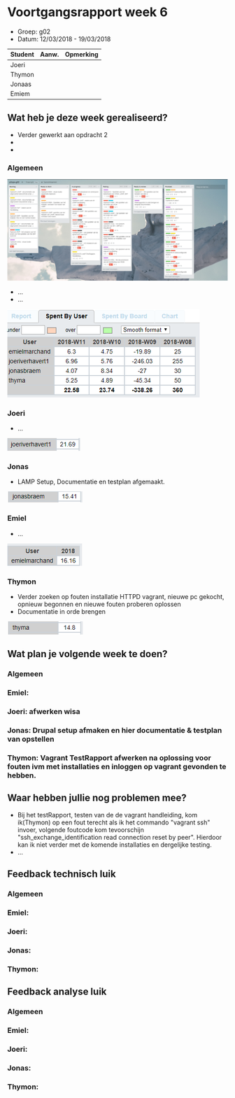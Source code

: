# Voortgangsrapport week 6

* Groep: g02
* Datum: 12/03/2018 - 19/03/2018

| Student  | Aanw. | Opmerking |
| :---     | :---  | :---      |
| Joeri    |       |           |
| Thymon   |       |           |
| Jonaas   |       |           |
| Emiem    |       |           |

## Wat heb je deze week gerealiseerd?

* Verder gewerkt aan opdracht 2
* 
* 

### Algemeen

![Afbeelding huidige toestand Kanban-bord(en) invoegen](img/Week6/Trellobord.PNG)

* ...
* ...

![Afbeelding teamoverzicht tijdregistratie onderverdeeld per deelopdracht](img/Week6/Overzicht_uren.PNG)

### Joeri

* ...

![Afbeelding individueel rapport tijdregistratie](img/Week6/Uren_Joeri_week6.PNG)

### Jonas

* LAMP Setup, Documentatie en testplan afgemaakt.

![Afbeelding individueel rapport tijdregistratie](img/Week6/Uren_Jonas_week6.PNG)

### Emiel

* ...

![Afbeelding individueel rapport tijdregistratie](img/Week6/Uren_Emiel_week6.PNG)

### Thymon

* Verder zoeken op fouten installatie HTTPD vagrant, nieuwe pc gekocht, opnieuw begonnen en nieuwe fouten proberen oplossen
* Documentatie in orde brengen

![Afbeelding individueel rapport tijdregistratie](img/Week6/Uren_Thymon_week6.PNG)

## Wat plan je volgende week te doen?

### Algemeen
### Emiel: 
### Joeri: afwerken wisa
### Jonas: Drupal setup afmaken en hier documentatie & testplan van opstellen
### Thymon: Vagrant TestRapport afwerken na oplossing voor fouten ivm met installaties en inloggen op vagrant gevonden te hebben.

## Waar hebben jullie nog problemen mee?

* Bij het testRapport, testen van de de vagrant handleiding, kom ik(Thymon) op een fout terecht als ik het commando "vagrant ssh"
  invoer, volgende foutcode kom tevoorschijn "ssh_exchange_identification read connection reset by peer". Hierdoor kan ik niet verder     met de komende installaties en dergelijke testing.
* ...

## Feedback technisch luik

### Algemeen

### Emiel: 
### Joeri: 
### Jonas: 
### Thymon: 

## Feedback analyse luik

### Algemeen

### Emiel:  
### Joeri: 
### Jonas: 
### Thymon: 

